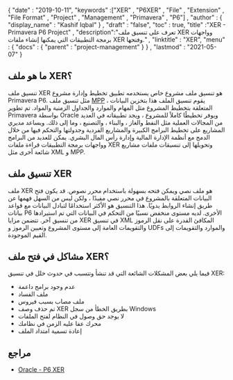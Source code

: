 {
  "date" : "2019-10-11",
  "keywords" :["XER" , "P6XER" , "File" , "Extension" , "File Format" , "Project" , "Management" , "Primavera" , "P6"] ,
  "author" : {
    "display_name" : "Kashif Iqbal"
} ,
  "draft" : "false",
  "toc" : true,
  "title" :"XER - Primavera P6 Project" ,
  "description":"تعرف على تنسيق ملف XER وواجهات برمجة التطبيقات التي يمكنها إنشاء ملفات XER وفتحها." ,
  "linktitle" : "XER",
  "menu" : {
    "docs" : {
      "parent" : "project-management"
}
} ,
  "lastmod" : "2021-05-07"
}

## ما هو ملف XER؟

تنسيق ملف XER هو تنسيق ملف مشروع خاص يستخدمه تطبيق تخطيط وإدارة مشروع Primavera P6. مثل تنسيق ملف [MPP](/ar/project-management/mpp/) ، يقوم تنسيق الملف هذا بتخزين البيانات المتعلقة بتخطيط المشروع مثل المهام والموارد والجداول الزمنية والمواد. تم تطوير Primavera بواسطة Oracle ويوفر تخطيطًا كاملاً للمشروع ، ويجد تطبيقاته في العديد من المجالات العملية مثل النفط والغاز ، والبناء ، والتصنيع ، وما إلى ذلك. ويساعد مديري المشاريع على تخطيط البرامج الكبيرة والمشاريع الفردية وجدولتها والتحكم فيها من خلال الدمج مع أنظمة الإدارة المالية وإدارة رأس المال البشري. يمكن للعديد من البرامج وواجهات برمجة التطبيقات قراءة ملفات XER وتحويلها إلى تنسيقات ملفات مشاريع شائعة أخرى مثل XML و MPP.

## تنسيق ملف XER ##

ملف XER هو ملف نصي ويمكن فتحه بسهولة باستخدام محرر نصوص. قد يكون فتح البيانات المتعلقة بالمشروع في محرر نصي مفيدًا ، ولكن ليس من السهل فهمها عن طريق إنشاء الروابط يدويًا. هذا التنسيق هو الأكثر استخدامًا لتبادل البيانات مع قواعد بيانات P6 الأخرى. لديه مستوى منخفض نسبيًا من التحكم في البيانات التي تم استيرادها من تنسيق آخر. تتضمن مزايا XER في تنسيق XML المكافئ القدرة على نقل الرموز والتقويمات العامة إلى مستوى المشروع وتعيين الرموز و UDFs والموارد والتقويمات إلى القيم الموجودة.


## مشاكل في فتح ملف XER؟ ##

فيما يلي بعض المشكلات الشائعة التي قد تنشأ وتتسبب في حدوث خلل في تنسيق XER:

* عدم وجود برامج داعمة
* ملف الفساد
* ملف مصاب بسبب فيروس
* تم حذف وصف XER بطريق الخطأ من سجل Windows
* لا يوجد حق وصول في النظام لفتح الملفات
* محرك عفا عليه الزمن في نظامك
* إعادة تسمية امتداد الملف

## مراجع ##
 

 * [Oracle - P6 XER](https://docs.oracle.com/cd/E90748_01/English/admin/p6_pro_importing_exporting/p6_pro_importing_exporting.pdf)
